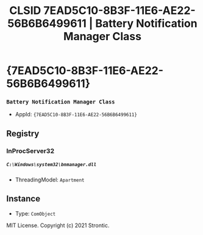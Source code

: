 ﻿---
title: "CLSID 7EAD5C10-8B3F-11E6-AE22-56B6B6499611 | Battery Notification Manager Class"
excerpt: What is COM-Object CLSID 7EAD5C10-8B3F-11E6-AE22-56B6B6499611?
---

# {7EAD5C10-8B3F-11E6-AE22-56B6B6499611}

### `Battery Notification Manager Class`
* AppId: `{7EAD5C10-8B3F-11E6-AE22-56B6B6499611}`

## Registry


### InProcServer32

##### `C:\Windows\system32\bnmanager.dll`
* ThreadingModel: `Apartment`

## Instance

* Type: `ComObject`

MIT License. Copyright (c) 2021 Strontic.


